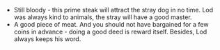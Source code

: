 - Still bloody - this prime steak will attract the stray dog in no time. Lod was always kind to animals, the stray will have a good master.
- A good piece of meat. And you should not have bargained for a few coins in advance - doing a good deed is reward itself. Besides, Lod always keeps his word.
